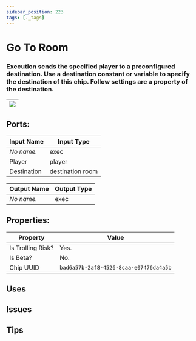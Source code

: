 ```yaml
---
sidebar_position: 223
tags: [._tags]
---
```


# Go To Room


### Execution sends the specified player to a preconfigured destination. Use a destination constant or variable to specify the destination of this chip. Follow settings are a property of the destination.

| ![](https://images-ext-2.discordapp.net/external/MPmIaQzlEPmgGWlgi-WxBBXt0Bjv_zWPkg1y1f_sy3s/https/www.recroomcircuits.com/image/circuit/absolute-value?width=206&height=108) |
|-----|

## Ports:

| Input Name | Input Type |
|-----------|-----------|
| *No name.* | exec |
| Player | player |
| Destination | destination room |

| Output Name | Output Type |
|-----------|-----------|
| *No name.* | exec |

## Properties:

| Property  | Value |
|-------------------|-----------|
| Is Trolling Risk? | Yes. |
| Is Beta? | No. |
| Chip UUID | `bad6a57b-2af8-4526-8caa-e07476da4a5b` |

## Uses

## Issues

## Tips